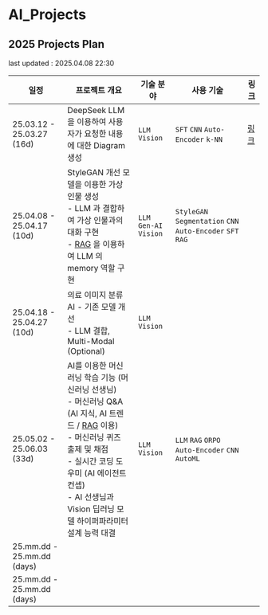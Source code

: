 # AI_Projects

## 2025 Projects Plan

last updated : 2025.04.08 22:30

| 일정                         | 프로젝트 개요                                                                                                                                                                                                                                                                             | 기술 분야                               | 사용 기술                                                                              | 링크                            |
|----------------------------|-------------------------------------------------------------------------------------------------------------------------------------------------------------------------------------------------------------------------------------------------------------------------------------|-------------------------------------|------------------------------------------------------------------------------------|-------------------------------|
| 25.03.12 - 25.03.27 (16d)  | DeepSeek LLM 을 이용하여 사용자가 요청한 내용에 대한 Diagram 생성                                                                                                                                                                                                                                      | ```LLM``` ```Vision```              | ```SFT``` ```CNN``` ```Auto-Encoder``` ```k-NN```                                  | [링크](2025_03_12_DeepSeek_LLM) |
| 25.04.08 - 25.04.17 (10d)  | StyleGAN 개선 모델을 이용한 가상 인물 생성<br>- LLM 과 결합하여 가상 인물과의 대화 구현<br>- [RAG](https://github.com/WannaBeSuperteur/AI-study/blob/main/AI%20Basics/LLM%20Basics/LLM_%EA%B8%B0%EC%B4%88_RAG.md) 을 이용하여 LLM 의 memory 역할 구현                                                                      | ```LLM``` ```Gen-AI``` ```Vision``` | ```StyleGAN``` ```Segmentation``` ```CNN``` ```Auto-Encoder``` ```SFT``` ```RAG``` |                               |
| 25.04.18 - 25.04.27 (10d)  | 의료 이미지 분류 AI - 기존 모델 개선<br>- LLM 결합, Multi-Modal (Optional)                                                                                                                                                                                                                         | ```LLM``` ```Vision```              |                                                                                    |                               |
| 25.05.02 - 25.06.03 (33d)  | AI를 이용한 머신러닝 학습 기능 (머신러닝 선생님)<br>- 머신러닝 Q&A (AI 지식, AI 트렌드 / [RAG](https://github.com/WannaBeSuperteur/AI-study/blob/main/AI%20Basics/LLM%20Basics/LLM_%EA%B8%B0%EC%B4%88_RAG.md) 이용)<br>- 머신러닝 퀴즈 출제 및 채점<br>- 실시간 코딩 도우미 (AI 에이전트 컨셉)<br>- AI 선생님과 Vision 딥러닝 모델 하이퍼파라미터 설계 능력 대결 | ```LLM``` ```Vision```              | ```LLM``` ```RAG``` ```ORPO``` ```Auto-Encoder``` ```CNN``` ```AutoML```           |                               |
| 25.mm.dd - 25.mm.dd (days) |                                                                                                                                                                                                                                                                                     |                                     |                                                                                    |                               |
| 25.mm.dd - 25.mm.dd (days) |                                                                                                                                                                                                                                                                                     |                                     |                                                                                    |                               |
